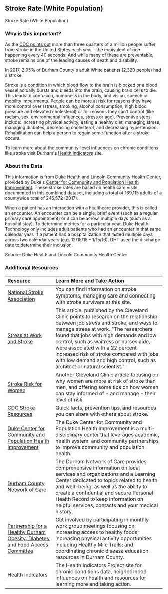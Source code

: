 ## Stroke Rate (White Population)
Stroke Rate (White Population) 

### Why is this important?
As the [CDC points out](https://www.cdc.gov/stroke/index.htm) more than three quarters of a million people suffer from stroke in the United States each year - the equivalent of one happening every 40 seconds. And while many of these are preventable, stroke remains one of the leading causes of death and disability. 

In 2017, 2.95% of Durham County's adult White patients (2,320 people) had a stroke.

Stroke is a condition in which blood flow to the brain is blocked or a blood vessel actually bursts and bleeds into the brain, causing brain cells to die. This leads to confusion, numbness in the body, and vision, speech or mobility impairments. People can be more at risk for reasons they have more control over (stress, smoking, alcohol consumption, high blood pressure and elevated cholesterol) or for reasons they can't control (like racism, sex, environmental influences, stress or age). Preventive steps include:  increasing physical activity, eating a healthy diet, managing stress, managing diabetes, decreasing cholesterol, and decreasing hypertension. Rehabilitation can help a person to regain some function after a stroke occurs.
                                                                    
To learn more about the community-level influences on chronic conditions like stroke visit Durham's [Health Indicators](https://health.dataworks-nc.org) site.
                                                                    
### About the Data
This information is from Duke Health and Lincoln Community Health Center, provided by Duke's [Center for Community and Population Health Improvement](http://www.dukehealthimprovement.org/). These stroke rates are based on health care visits documented in this combined dataset, including a total of 169,115 adults of a countywide total of 245,572 (2017).

When a patient has an interaction with a healthcare provider, this is called an encounter. An encounter can be a single, brief event (such as a regular primary care appointment) or it can be across multiple days (such as a hospital stay). To determine metrics for a particular year, Duke Health Technology only includes adult patients who had an encounter in that same calendar year. If a patient had a hospitalization that lasted multiple days across two calendar years (e.g. 12/15/15 – 1/15/16), DHT used the discharge date to determine their inclusion.

Source: Duke Health and Lincoln Community Health Center

### Additional Resources

|Resource | Learn More and Take Action | 
|:--- | :--- |
|[National Stroke Association](http://www.stroke.org/)| You can find information on stroke symptoms, managing care and connecting with stroke survivors at this site. 
|[Stress at Work and Stroke](https://health.clevelandclinic.org/stressed-work-may-higher-risk-stroke/)| This article, published by the Cleveland Clinic points to research on the relationship between job stress and stroke, and ways to manage stress at work. "The researchers found that jobs with high demands and low control, such as waitress or nurses aide, were associated with a 22 percent increased risk of stroke compared with jobs with low demand and high control, such as architect or natural scientist."
|[Stroke Risk for Women](https://health.clevelandclinic.org/why-womens-risk-for-stroke-is-different-from-mens/)|Another Cleveland Clinic article focusing on why women are more at risk of stroke than men, and offering some tips on how women can stay informed of - and manage - their level of risk. 
|[CDC Stroke Resources](https://www.cdc.gov/stroke/index.htm)| Quick facts, prevention tips, and resources you can share with others about stroke.
|[Duke Center for Community and Population Health Improvement](http://www.dukehealthimprovement.org/)|The Duke Center for Community and Population Health Improvement is a multi-disciplinary center that leverages academic, health system, and community partnerships to improve community and population health.
|[Durham County Network of Care](http://durham.nc.networkofcare.org/mh/)| The Durham Network of Care provides comprehensive information on local services and organizations and a Learning Center dedicated to topics related to health and well-being, as well as the ability to create a confidential and secure Personal Health Record to keep information on helpful services, contacts and your medical history.
|[Partnership for a Healthy Durham Obesity, Diabetes, and Food Access Committee](http://healthydurham.org/committees/obesity-and-chronic-illness-committee) | Get involved by participating in monthly work group meetings focusing on increasing access to healthy foods; increasing physical activity opportunities including Healthy Mile Trails; and coordinating chronic disease education resources in Durham County.
|[Health Indicators](http://health.dataworks-nc.org)| The Health Indicators Project site for chronic conditions data, neighborhood influences on health and resources for learning more and taking action.
